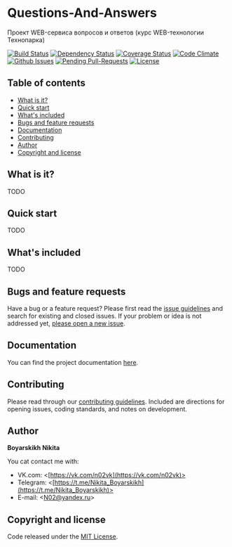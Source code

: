 # Questions-And-Answers

Проект WEB-сервиса вопросов и ответов (курс WEB-технологии Технопарка)

[![Build Status](http://img.shields.io/travis/Nikita-Boyarskikh/Questions-And-Answers.svg?style=flat-square)](https://travis-ci.org/Nikita-Boyarskikh/Questions-And-Answers)
[![Dependency Status](http://img.shields.io/gemnasium/Nikita-Boyarskikh/Questions-And-Answers.svg?style=flat-square)](https://gemnasium.com/Nikita-Boyarskikh/Questions-And-Answers)
[![Coverage Status](http://img.shields.io/coveralls/Nikita-Boyarskikh/Questions-And-Answers.svg?style=flat-square)](https://coveralls.io/r/Nikita-Boyarskikh/Questions-And-Answers)
[![Code Climate](http://img.shields.io/codeclimate/github/Nikita-Boyarskikh/Questions-And-Answers.svg?style=flat-square)](https://codeclimate.com/github/Nikita-Boyarskikh/Questions-And-Answers)
[![Github Issues](http://githubbadges.herokuapp.com/Nikita-Boyarskikh/Questions-And-Answers/issues.svg?style=flat-square)](https://github.com/Nikita-Boyarskikh/Questions-And-Answers/issues)
[![Pending Pull-Requests](http://githubbadges.herokuapp.com/Nikita-Boyarskikh/Questions-And-Answers/pulls.svg?style=flat-square)](https://github.com/Nikita-Boyarskikh/Questions-And-Answers/pulls)
[![License](http://img.shields.io/:license-mit-blue.svg?style=flat-square)](http://badges.mit-license.org)


## Table of contents

- [What is it?](#what-is-it)
- [Quick start](#quick-start)
- [What's included](#whats-included)
- [Bugs and feature requests](#bugs-and-feature-requests)
- [Documentation](#documentation)
- [Contributing](#contributing)
- [Author](#author)
- [Copyright and license](#copyright-and-license)


## What is it?

TODO


## Quick start

TODO


## What's included

TODO


## Bugs and feature requests

Have a bug or a feature request? Please first read the [issue guidelines](https://github.com/Nikita-Boyarskikh/Questions-And-Answers/blob/master/CONTRIBUTING.md#using-the-issue-tracker) and search for existing and closed issues. If your problem or idea is not addressed yet, [please open a new issue](https://github.com/Nikita-Boyarskikh/Questions-And-Answers/issues/new).


## Documentation

You can find the project documentation [here](https://github.com/Nikita-Boyarskikh/Questions-And-Answers/wiki).


## Contributing

Please read through our [contributing guidelines](https://github.com/twbs/bootstrap/blob/master/CONTRIBUTING.md). Included are directions for opening issues, coding standards, and notes on development.


## Author

**Boyarskikh Nikita**

You cat contact me with:

- VK.com: <[https://vk.com/n02vk](https://vk.com/n02vk)>
- Telegram: <[https://t.me/Nikita_Boyarskikh](https://t.me/Nikita_Boyarskikh)>
- E-mail: <[N02@yandex.ru](mailto:N02@yandex.ru)>


## Copyright and license

Code released under the [MIT License](LICENSE).

